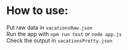 # How to use:

Put raw data in `vacationsRaw.json`  
Run the app with `npm run test` or `node app.js`  
Check the output in `vacationsPretty.json`
